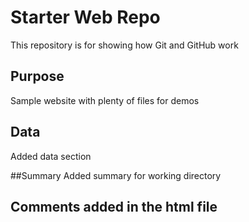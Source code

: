 # Starter Web Repo

This repository is for showing how Git and GitHub work

## Purpose

Sample website with plenty of files for demos

## Data
Added data section

##Summary
Added summary for working directory


## Comments added in the html file
